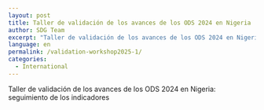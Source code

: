 ```yaml
---
layout: post
title: Taller de validación de los avances de los ODS 2024 en Nigeria
author: SDG Team
excerpt: "Taller de validación de los avances de los ODS 2024 en Nigeria: seguimiento de los indicadores"
language: en
permalink: /validation-workshop2025-1/
categories:
  - International
---
```

Taller de validación de los avances de los ODS 2024 en Nigeria: seguimiento de los indicadores
